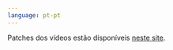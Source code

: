 ```yaml
---
language: pt-pt
---
```


Patches dos vídeos estão disponíveis [neste site](https://qgustavor.github.io/patcher/pt).
